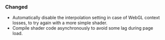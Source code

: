 ### Changed
- Automatically disable the interpolation setting in case of WebGL context losses, to try again with a more simple shader.
- Compile shader code asynchronously to avoid some lag during page load.
